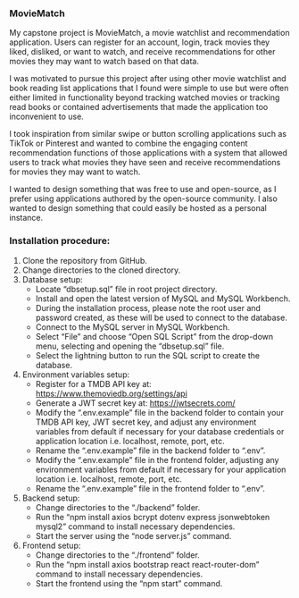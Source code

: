 ### MovieMatch

My capstone project is MovieMatch, a movie watchlist and recommendation application. Users can register for an account, login, track movies they liked, disliked, or want to watch, and receive recommendations for other movies they may want to watch based on that data.

I was motivated to pursue this project after using other movie watchlist and book reading list applications that I found were simple to use but were often either limited in functionality beyond tracking watched movies or tracking read books or contained advertisements that made the application too inconvenient to use.

I took inspiration from similar swipe or button scrolling applications such as TikTok or Pinterest and wanted to combine the engaging content recommendation functions of those applications with a system that allowed users to track what movies they have seen and receive recommendations for movies they may want to watch.

I wanted to design something that was free to use and open-source, as I prefer using applications authored by the open-source community. I also wanted to design something that could easily be hosted as a personal instance.

### Installation procedure:

1. Clone the repository from GitHub.  
2. Change directories to the cloned directory.  
3. Database setup:  
    - Locate “dbsetup.sql” file in root project directory.  
    - Install and open the latest version of MySQL and MySQL Workbench.  
    - During the installation process, please note the root user and password created, as these will be used to connect to the database.  
    - Connect to the MySQL server in MySQL Workbench.  
    - Select “File” and choose “Open SQL Script” from the drop-down menu, selecting and opening the “dbsetup.sql” file.  
    - Select the lightning button to run the SQL script to create the database.  
4. Environment variables setup:  
    - Register for a TMDB API key at: https://www.themoviedb.org/settings/api  
    - Generate a JWT secret key at: https://jwtsecrets.com/  
    - Modify the “.env.example” file in the backend folder to contain your TMDB API key, JWT secret key, and adjust any environment variables from default if necessary for your database credentials or application location i.e. localhost, remote, port, etc.  
    - Rename the “.env.example” file in the backend folder to “.env”.  
    - Modify the “.env.example” file in the frontend folder, adjusting any environment variables from default if necessary for your application location i.e. localhost, remote, port, etc.  
    - Rename the “.env.example” file in the frontend folder to “.env”.  
5. Backend setup:  
    - Change directories to the “./backend” folder.  
    - Run the “npm install axios bcrypt dotenv express jsonwebtoken mysql2” command to install necessary dependencies.  
    - Start the server using the “node server.js” command.  
6. Frontend setup:  
    - Change directories to the “./frontend” folder.  
    - Run the “npm install axios bootstrap react react-router-dom” command to install necessary dependencies.  
    - Start the frontend using the “npm start” command.
